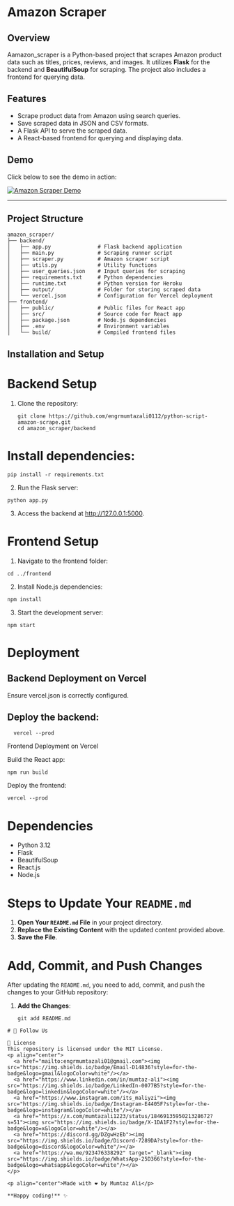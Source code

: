 # Amazon Scraper

## Overview
Aamazon_scraper is a Python-based project that scrapes Amazon product data such as titles, prices, reviews, and images. It utilizes **Flask** for the backend and **BeautifulSoup** for scraping. The project also includes a frontend for querying data.

## Features
- Scrape product data from Amazon using search queries.
- Save scraped data in JSON and CSV formats.
- A Flask API to serve the scraped data.
- A React-based frontend for querying and displaying data.

## Demo
Click below to see the demo in action:

[![Amazon Scraper Demo](https://img.shields.io/badge/Demo-Click_Here-blue?style=for-the-badge&logo=appveyor)](https://github.com/engrmumtazali0112/python-script-amazon-scraper/blob/main/IMG_8363-ezgif.com-video-to-gif-converter.gif)

---
## Project Structure
```
amazon_scraper/
├── backend/
│   ├── app.py               # Flask backend application
│   ├── main.py              # Scraping runner script
│   ├── scraper.py           # Amazon scraper script
│   ├── utils.py             # Utility functions
│   ├── user_queries.json    # Input queries for scraping
│   ├── requirements.txt     # Python dependencies
│   ├── runtime.txt          # Python version for Heroku
│   ├── output/              # Folder for storing scraped data
│   └── vercel.json          # Configuration for Vercel deployment
├── frontend/
│   ├── public/              # Public files for React app
│   ├── src/                 # Source code for React app
│   ├── package.json         # Node.js dependencies
│   ├── .env                 # Environment variables
│   └── build/               # Compiled frontend files

```
## Installation and Setup

# Backend Setup
1. Clone the repository:
   ```
   git clone https://github.com/engrmumtazali0112/python-script-amazon-scrape.git
   cd amazon_scraper/backend
    ```
# Install dependencies:

 ```
pip install -r requirements.txt
 ```
2. Run the Flask server:
 ```
python app.py
 ```
3. Access the backend at http://127.0.0.1:5000.
   
# Frontend Setup
1. Navigate to the frontend folder:
 ```
cd ../frontend
 ```
2. Install Node.js dependencies:

 ```
npm install
 ```
3. Start the development server:
 ```
npm start
 ```

# Deployment
## Backend Deployment on Vercel

Ensure vercel.json is correctly configured.
## Deploy the backend:

 ```
   vercel --prod
 ```
Frontend Deployment on Vercel

Build the React app:
 ```
npm run build
 ```
Deploy the frontend:
 ```
vercel --prod
 ```
# Dependencies
- Python 3.12
- Flask
- BeautifulSoup
- React.js
- Node.js

  
# Steps to Update Your `README.md`

1. **Open Your `README.md` File** in your project directory.
2. **Replace the Existing Content** with the updated content provided above.
3. **Save the File**.

# Add, Commit, and Push Changes

After updating the `README.md`, you need to add, commit, and push the changes to your GitHub repository:

1. **Add the Changes**:
   ```
   git add README.md
```
# 📌 Follow Us

📜 License
This repository is licensed under the MIT License.
<p align="center">
  <a href="mailto:engrmumtazali01@gmail.com"><img src="https://img.shields.io/badge/Email-D14836?style=for-the-badge&logo=gmail&logoColor=white"/></a>
  <a href="https://www.linkedin.com/in/mumtaz-ali"><img src="https://img.shields.io/badge/LinkedIn-0077B5?style=for-the-badge&logo=linkedin&logoColor=white"/></a>
  <a href="https://www.instagram.com/its_maliyzi"><img src="https://img.shields.io/badge/Instagram-E4405F?style=for-the-badge&logo=instagram&logoColor=white"/></a>
  <a href="https://x.com/mumtazali1223/status/1846913595021328672?s=51"><img src="https://img.shields.io/badge/X-1DA1F2?style=for-the-badge&logo=x&logoColor=white"/></a>
  <a href="https://discord.gg/DZgwHzEb"><img src="https://img.shields.io/badge/Discord-7289DA?style=for-the-badge&logo=discord&logoColor=white"/></a>
  <a href="https://wa.me/923476338292" target="_blank"><img src="https://img.shields.io/badge/WhatsApp-25D366?style=for-the-badge&logo=whatsapp&logoColor=white"/></a>
</p>

<p align="center">Made with ❤️ by Mumtaz Ali</p>

**Happy coding!** ✨
